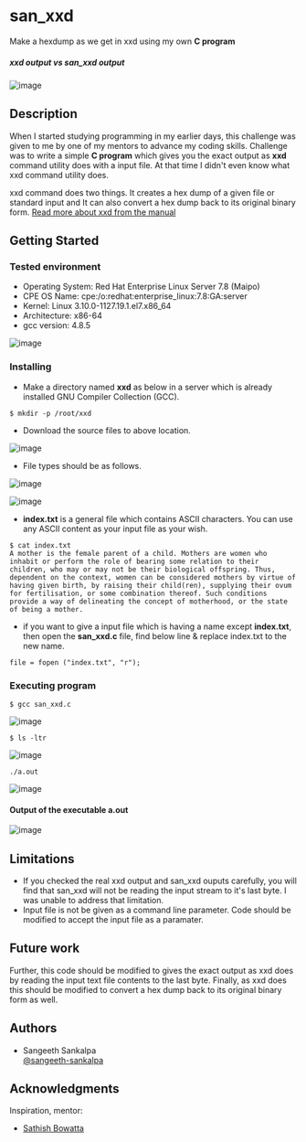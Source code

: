 # san_xxd
Make a hexdump as we get in xxd using my own **C program**

##### xxd output vs san_xxd output

![image](https://user-images.githubusercontent.com/36575796/180617901-4d515a0b-3cf3-4ecf-b365-5fb8693e13c9.png)


## Description

When I started studying programming in my earlier days, this challenge was given to me by one of my mentors to advance my coding skills. Challenge was to write a simple **C program** which gives you the exact output as **xxd** command utility does with a input file. At that time I didn't even know what xxd command utility does.  

xxd command does two things. It creates a hex dump of a given file or standard input and It can also convert a hex dump back to its original binary form.
[Read more about xxd from the manual](https://linux.die.net/man/1/xxd)

## Getting Started

### Tested environment

* Operating System: Red Hat Enterprise Linux Server 7.8 (Maipo)
* CPE OS Name: cpe:/o:redhat:enterprise_linux:7.8:GA:server
* Kernel: Linux 3.10.0-1127.19.1.el7.x86_64
* Architecture: x86-64 
* gcc version: 4.8.5

![image](https://user-images.githubusercontent.com/36575796/180618641-ae3e2c92-8684-440c-81c4-c978ff9cf9d1.png)

### Installing

* Make a directory named **xxd** as below in a server which is already installed GNU Compiler Collection (GCC).
```
$ mkdir -p /root/xxd
```
* Download the source files to above location.

![image](https://user-images.githubusercontent.com/36575796/180618712-f83e5d11-e3c7-4492-a253-3e88310d8d36.png)

* File types should be as follows.

![image](https://user-images.githubusercontent.com/36575796/180618745-13e7ec79-0f7f-428b-aa94-cc1a3c9fa793.png)

![image](https://user-images.githubusercontent.com/36575796/180618747-7efb9220-d558-4290-aca6-626631d00451.png)


* **index.txt** is a general file which contains ASCII characters. You can use any ASCII content as your input file as your wish.  
```
$ cat index.txt
A mother is the female parent of a child. Mothers are women who inhabit or perform the role of bearing some relation to their children, who may or may not be their biological offspring. Thus, dependent on the context, women can be considered mothers by virtue of having given birth, by raising their child(ren), supplying their ovum for fertilisation, or some combination thereof. Such conditions provide a way of delineating the concept of motherhood, or the state of being a mother.
```

* if you want to give a input file which is having a name except **index.txt**, then open the **san_xxd.c** file, find below line & replace index.txt to the new name. 

```
file = fopen ("index.txt", "r");
```

### Executing program

```
$ gcc san_xxd.c
```
![image](https://user-images.githubusercontent.com/36575796/180618919-a608a418-3807-495e-bacf-87bd5880e5b9.png)

```
$ ls -ltr
```

![image](https://user-images.githubusercontent.com/36575796/180618926-06bd8660-1687-49e7-8bb9-6d50c44c9a98.png)

```
./a.out
```
![image](https://user-images.githubusercontent.com/36575796/180618947-686ea6be-1a6d-4b16-9d67-fbd1f8cf116a.png)

#### Output of the executable a.out 

![image](https://user-images.githubusercontent.com/36575796/180618949-b8e2bd4a-ea5b-4a6d-864f-09f6a2864c10.png)

## Limitations

* If you checked the real xxd output and san_xxd ouputs carefully, you will find that san_xxd will not be reading the input stream to it's last byte. I was unable to address that limitation. 
* Input file is not be given as a command line parameter. Code should be modified to accept the input file as a paramater. 

## Future work

Further, this code should be modified to gives the exact output as xxd does by reading the input text file contents to the last byte. Finally, as xxd does this should be modified to convert a hex dump back to its original binary form as well.

## Authors

* Sangeeth Sankalpa  
[@sangeeth-sankalpa](https://linkedin.com/in/sangeeth-sankalpa)

## Acknowledgments

Inspiration, mentor:
* [Sathish Bowatta](https://github.com/zathizh)

